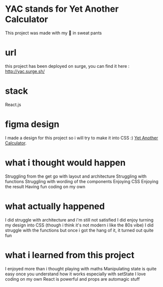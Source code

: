 # YAC stands for Yet Another Calculator

This project was made with my 🧠 in sweat pants

# url 

this project has been deployed on surge, you can find it here : http://yac.surge.sh/

# stack

React.js

# figma design

I made a design for this project so i will try to make it into CSS :) [Yet Another Calculator](https://www.figma.com/file/6NHmKZS4Xauvyz6CR1HP96/YetAnotherCalculator?node-id=0%3A1).

# what i thought would happen 

Struggling from the get go with layout and architecture
Struggling with functions
Struggling with wording of the components
Enjoying CSS
Enjoying the result 
Having fun coding on my own

# what actually happened 
I did struggle with architecture and i'm still not satisfied
I did enjoy turning my design into CSS (though i think it's not modern i like the 80s vibe)
I did struggle with the functions but once i got the hang of it, it turned out quite fun 

# what i learned from this project 

I enjoyed more than i thought playing with maths
Manipulating state is quite easy once you understand how it works especially with setState
I love coding on my own 
React is powerful and props are automagic stuff 
